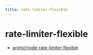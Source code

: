 ```yaml
---
title: rate-limiter-flexible
---
```


# rate-limiter-flexible

- [animir/node-rate-limiter-flexible](https://github.com/animir/node-rate-limiter-flexible)
